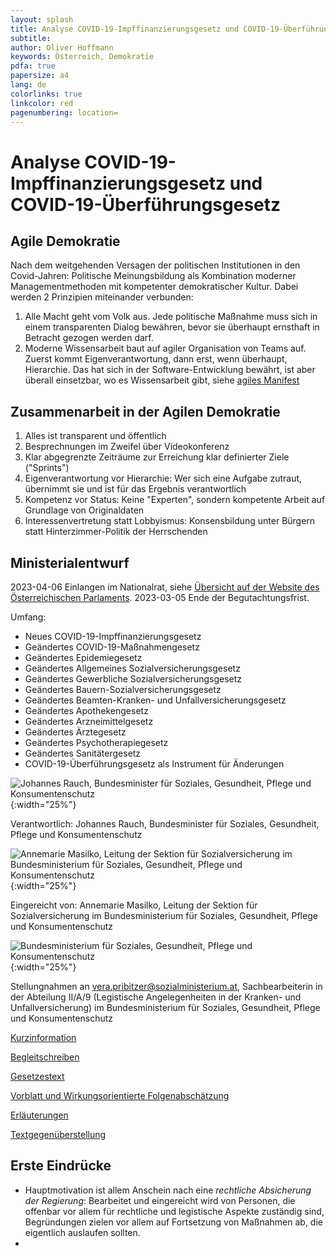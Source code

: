```yaml
---
layout: splash
title: Analyse COVID-19-Impffinanzierungsgesetz und COVID-19-Überführungsgesetz
subtitle: 
author: Oliver Hoffmann
keywords: Österreich, Demokratie
pdfa: true
papersize: a4
lang: de
colorlinks: true
linkcolor: red
pagenumbering: location=
---
```

# Analyse COVID-19-Impffinanzierungsgesetz und COVID-19-Überführungsgesetz

## Agile Demokratie

Nach dem weitgehenden Versagen der politischen Institutionen in den Covid-Jahren:
Politische Meinungsbildung als Kombination moderner Managementmethoden mit kompetenter demokratischer Kultur.
Dabei werden 2 Prinzipien miteinander verbunden:

1. Alle Macht geht vom Volk aus. Jede politische Maßnahme muss sich in einem transparenten Dialog bewähren, bevor sie überhaupt ernsthaft in Betracht gezogen werden darf.
2. Moderne Wissensarbeit baut auf agiler Organisation von Teams auf. Zuerst kommt Eigenverantwortung, dann erst, wenn überhaupt, Hierarchie. Das hat sich in der Software-Entwicklung bewährt, ist aber überall einsetzbar, wo es Wissensarbeit gibt, siehe [agiles Manifest](https://agilemanifesto.org/iso/de/manifesto.html)

## Zusammenarbeit in der Agilen Demokratie

1. Alles ist transparent und öffentlich
2. Besprechnungen im Zweifel über Videokonferenz
3. Klar abgegrenzte Zeiträume zur Erreichung klar definierter Ziele ("Sprints")
4. Eigenverantwortung vor Hierarchie: Wer sich eine Aufgabe zutraut, übernimmt sie und ist für das Ergebnis verantwortlich
5. Kompetenz vor Status: Keine "Experten", sondern kompetente Arbeit auf Grundlage von Originaldaten
6. Interessenvertretung statt Lobbyismus: Konsensbildung unter Bürgern statt Hinterzimmer-Politik der Herrschenden

## Ministerialentwurf

2023-04-06 Einlangen im Nationalrat, siehe [Übersicht auf der Website des Österreichischen Parlaments](https://www.parlament.gv.at/gegenstand/XXVII/ME/261).
2023-03-05 Ende der Begutachtungsfrist.

Umfang:
* Neues COVID-19-Impffinanzierungsgesetz
* Geändertes COVID-19-Maßnahmengesetz
* Geändertes Epidemiegesetz
* Geändertes Allgemeines Sozialversicherungsgesetz
* Geändertes Gewerbliche Sozialversicherungsgesetz
* Geändertes Bauern-Sozialversicherungsgesetz
* Geändertes Beamten-Kranken- und Unfallversicherungsgesetz
* Geändertes Apothekengesetz
* Geändertes Arzneimittelgesetz
* Geändertes Ärztegesetz
* Geändertes Psychotherapiegesetz
* Geändertes Sanitätergesetz
* COVID-19-Überführungsgesetz als Instrument für Änderungen

![Johannes Rauch, Bundesminister für Soziales, Gesundheit, Pflege und Konsumentenschutz](https://www.parlament.gv.at/dokument/bild/200775/20077540_384.jpg){:width="25%"}

Verantwortlich: Johannes Rauch, Bundesminister für Soziales, Gesundheit, Pflege und Konsumentenschutz

![Annemarie Masilko, Leitung der Sektion für Sozialversicherung im Bundesministerium für Soziales, Gesundheit, Pflege und Konsumentenschutz](https://imgl.krone.at/scaled/2301242/v85f708/630x356.jpg){:width="25%"}

Eingereicht von: Annemarie Masilko, Leitung der Sektion für Sozialversicherung im Bundesministerium für Soziales, Gesundheit, Pflege und Konsumentenschutz

![Bundesministerium für Soziales, Gesundheit, Pflege und Konsumentenschutz](https://upload.wikimedia.org/wikipedia/commons/f/f5/BMSGPK_AT_Logo.svg){:width="25%"}

Stellungnahmen an [vera.pribitzer@sozialministerium.at](mailto:vera.pribitzer@sozialministerium.at), Sachbearbeiterin in der Abteilung II/A/9 (Legistische Angelegenheiten in der Kranken- und Unfallversicherung) im Bundesministerium für Soziales, Gesundheit, Pflege und Konsumentenschutz

[Kurzinformation](https://www.parlament.gv.at/dokument/XXVII/ME/261/imfname_1550548.pdf)

[Begleitschreiben](https://www.parlament.gv.at/dokument/XXVII/ME/261/imfname_1550487.pdf)

[Gesetzestext](https://www.parlament.gv.at/dokument/XXVII/ME/261/fname_1550483.pdf)

[Vorblatt und Wirkungsorientierte Folgenabschätzung](https://www.parlament.gv.at/dokument/XXVII/ME/261/fname_1550486.pdf)

[Erläuterungen](https://www.parlament.gv.at/dokument/XXVII/ME/261/fname_1550484.pdf)

[Textgegenüberstellung](https://www.parlament.gv.at/dokument/XXVII/ME/261/fname_1550485.pdf)

## Erste Eindrücke

* Hauptmotivation ist allem Anschein nach eine *rechtliche Absicherung der Regierung*: Bearbeitet und eingereicht wird von Personen, die offenbar vor allem für rechtliche und legistische Aspekte zuständig sind, Begründungen zielen vor allem auf Fortsetzung von Maßnahmen ab, die eigentlich auslaufen sollten.
* 
